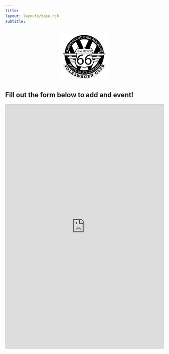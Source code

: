 ```yaml
---
title:
layout: layouts/base.njk
subtitle: 
---
```

<p align="center">
  
<img src="https://github.com/aaavwclub/vwcalendar/blob/master/src/site/images/aaavwlogo.png?raw=true" width="150" height="150">

## Fill out the form below to add and event!
<iframe class="airtable-embed" src="https://airtable.com/embed/shrgeQM3RwHwklHjN?backgroundColor=red" frameborder="0" onmousewheel="" width="100%" height="775" style="background: transparent; border: 1px solid #ccc;"></iframe>
</p>
